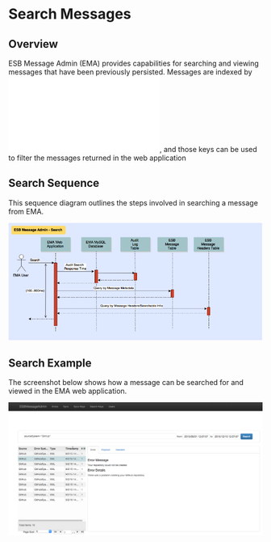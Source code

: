 # Search Messages

## Overview
ESB Message Admin (EMA) provides capabilities for searching and viewing messages that have been previously persisted.
Messages are indexed by ![Search Keys](/search-keys/README.md), and those keys can be used to filter the messages
returned in the web application

## Search Sequence
This sequence diagram outlines the steps involved in searching a message from EMA.

![Persist Sequence](/images/ema-sequence-search.png)

## Search Example
The screenshot below shows how a message can be searched for and viewed in the EMA web application.

![Search Screenshot](/images/ema-screenshot-search.png)